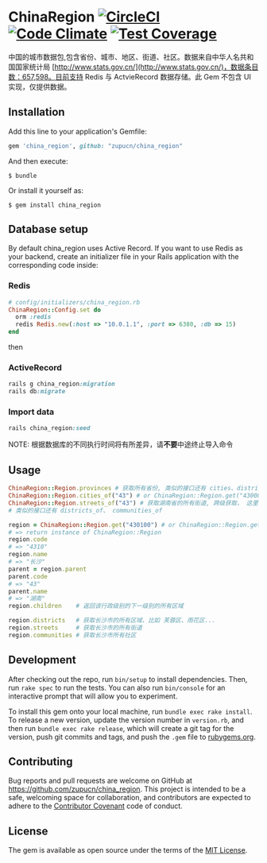 # ChinaRegion [![CircleCI](https://circleci.com/gh/zupucn/china_region.svg?style=shield)](https://circleci.com/gh/zupucn/china_region) [![Code Climate](https://codeclimate.com/github/zupucn/china_region/badges/gpa.svg)](https://codeclimate.com/github/zupucn/china_region) [![Test Coverage](https://codeclimate.com/github/zupucn/china_region/badges/coverage.svg)](https://codeclimate.com/github/zupucn/china_region/coverage)

中国的城市数据包,包含省份、城市、地区、街道、社区。数据来自中华人名共和国国家统计局 [http://www.stats.gov.cn/](http://www.stats.gov.cn/)，数据条目数：657,598。目前支持 Redis 与 ActvieRecord 数据存储。此 Gem 不包含 UI 实现，仅提供数据。
## Installation

Add this line to your application's Gemfile:

```ruby
gem 'china_region', github: "zupucn/china_region"
```

And then execute:

    $ bundle

Or install it yourself as:

    $ gem install china_region

## Database setup
By default china_region uses Active Record. If you want to use Redis as your backend, create an initializer file in your Rails application with the corresponding code inside:
### Redis
```ruby
# config/initializers/china_region.rb
ChinaRegion::Config.set do
  orm :redis
  redis Redis.new(:host => "10.0.1.1", :port => 6380, :db => 15)
end
```
then
### ActiveRecord
```ruby
rails g china_region:migration
rails db:migrate
```
### Import data
```ruby
rails china_region:seed
```
NOTE: 根据数据库的不同执行时间将有所差异，请**不要**中途终止导入命令
## Usage

```ruby
ChinaRegion::Region.provinces # 获取所有省份, 类似的接口还有 cities、districts、streets、communities
ChinaRegion::Region.cities_of("43") # or ChinaRegion::Region.get("430000") 获取 湖南省的所有城市
ChinaRegion::Region.streets_of("43") # 获取湖南省的所有街道, 跨级获取， 这里不会返回城市数据与区域数据
# 类似的接口还有 districts_of、 communities_of

region = ChinaRegion::Region.get("430100") # or ChinaRegion::Region.get("43010")  ChinaRegion::Region.get("4310") 获取长沙市、当然你给的如果是省级代码则返回省
# => return instance of ChinaRegion::Region  
region.code
# => "4310"
region.name
# => "长沙"
parent = region.parent
parent.code
# => "43"
parent.name
# => "湖南"
region.children    # 返回该行政级别的下一级别的所有区域

region.districts   # 获取长沙市的所有区域、比如 芙蓉区、雨花区...
region.streets     # 获取长沙市的所有街道
region.communities # 获取长沙市所有社区
```

## Development

After checking out the repo, run `bin/setup` to install dependencies. Then, run `rake spec` to run the tests. You can also run `bin/console` for an interactive prompt that will allow you to experiment.

To install this gem onto your local machine, run `bundle exec rake install`. To release a new version, update the version number in `version.rb`, and then run `bundle exec rake release`, which will create a git tag for the version, push git commits and tags, and push the `.gem` file to [rubygems.org](https://rubygems.org).

## Contributing

Bug reports and pull requests are welcome on GitHub at https://github.com/zupucn/china_region. This project is intended to be a safe, welcoming space for collaboration, and contributors are expected to adhere to the [Contributor Covenant](http://contributor-covenant.org) code of conduct.


## License

The gem is available as open source under the terms of the [MIT License](http://opensource.org/licenses/MIT).
